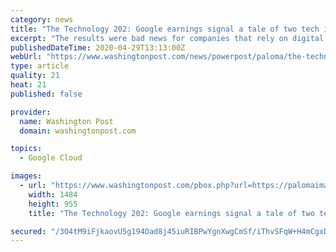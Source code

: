 ```yaml
---
category: news
title: "The Technology 202: Google earnings signal a tale of two tech industries"
excerpt: "The results were bad news for companies that rely on digital advertising. But enterprise software makers could be more insulated."
publishedDateTime: 2020-04-29T13:13:00Z
webUrl: "https://www.washingtonpost.com/news/powerpost/paloma/the-technology-202/2020/04/29/the-technology-202-google-earnings-signal-a-tale-of-two-tech-industries/5ea88cdd602ff145784209a2/"
type: article
quality: 21
heat: 21
published: false

provider:
  name: Washington Post
  domain: washingtonpost.com

topics:
  - Google Cloud

images:
  - url: "https://www.washingtonpost.com/pbox.php?url=https://palomaimages.washingtonpost.com/pr2/67513d37de2527a0ef11f27da1d6aa67-KYLLOBTWFYI6TJ57ZCSDXBHOGE-680-438-70-8.jpg&w=1484&op=resize&opt=1&filter=antialias&t=20170517"
    width: 1484
    height: 955
    title: "The Technology 202: Google earnings signal a tale of two tech industries"

secured: "/3O4tM9iFjkaovU5g194Oad8j45iuRIBPwYgnXwgCmSf/iThvSFqW+H4mCgxDZGyr2kVfA5bZmJz6DMSo50+53FctGV8OMzV98f28HM1D3N3UkXnTzF3SLhPIR42qGtreP9lwGhhvXLOeXc3Z+zVwBGMLoVEsR1DXTMOSViA19ri/pD/2vI6tLbE6/SqVpP3fv/jFKQ8Q0F4RIc8Bal8a80V0pgMg9M2iMebnVC114uTG2yxGbzazMdHUQVcr0vDOIi4pjSaAFQ83Qqr/JjJbu5XyMACbWICAf2/SLcP1btOddcAPVLc5AUB4ryIlCQR;jYvjV6VmAvJ41UfzllyOMg=="
---
```


